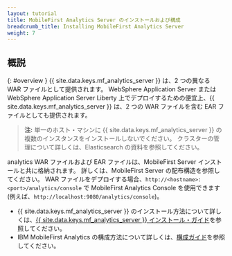 ```yaml
---
layout: tutorial
title: MobileFirst Analytics Server のインストールおよび構成	
breadcrumb_title: Installing MobileFirst Analytics Server
weight: 7
---
```

<!-- NLS_CHARSET=UTF-8 -->
## 概説
{: #overview }
{{ site.data.keys.mf_analytics_server }} は、2 つの異なる WAR ファイルとして提供されます。 WebSphere Application Server または WebSphere Application Server Liberty 上でデプロイするための便宜上、{{ site.data.keys.mf_analytics_server }} は、2 つの WAR ファイルを含む EAR ファイルとしても提供されます。

> **注:** 単一のホスト・マシンに {{ site.data.keys.mf_analytics_server }} の複数のインスタンスをインストールしないでください。 クラスターの管理について詳しくは、Elasticsearch の資料を参照してください。

analytics WAR ファイルおよび EAR ファイルは、MobileFirst Server インストールと共に格納されます。 詳しくは、MobileFirst Server の配布構造を参照してください。 WAR ファイルをデプロイする場合、`http://<hostname>:<port>/analytics/console` で MobileFirst Analytics Console を使用できます (例えば、`http://localhost:9080/analytics/console`)。

* {{ site.data.keys.mf_analytics_server }} のインストール方法について詳しくは、[{{ site.data.keys.mf_analytics_server }} インストール・ガイド](installation)を参照してください。
* IBM MobileFirst Analytics の構成方法について詳しくは、[構成ガイド](configuration)を参照してください。
